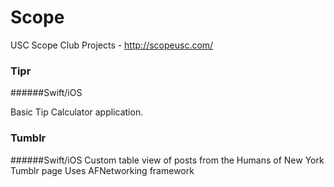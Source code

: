 # Scope
USC Scope Club Projects - http://scopeusc.com/

### Tipr 
######Swift/iOS

Basic Tip Calculator application.

### Tumblr
######Swift/iOS
Custom table view of posts from the Humans of New York Tumblr page
Uses AFNetworking framework
